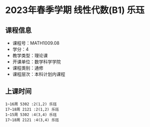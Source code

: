 # 2023年春季学期 线性代数(B1) 乐珏






## 课程信息

- 课程号：MATH1009.08
- 学分：4
- 教学类型：理论课
- 开课单位：数学科学学院
- 课程类别：通修
- 课程层次：本科计划内课程

## 上课时间

```
1~16周 5302 :2(1,2) 乐珏
17~18周 2121 :2(1,2) 乐珏
1~15周 5302 :4(3,4) 乐珏
17~18周 2121 :4(3,4) 乐珏
```


